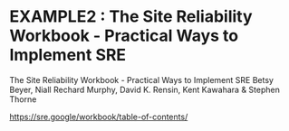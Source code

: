 # EXAMPLE2 : The Site Reliability Workbook - Practical Ways to Implement SRE

The Site Reliability Workbook - Practical Ways to Implement SRE
Betsy Beyer, Niall Rechard Murphy, David K. Rensin, Kent Kawahara & Stephen Thorne

https://sre.google/workbook/table-of-contents/